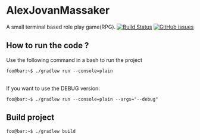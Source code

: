 # AlexJovanMassaker
A small terminal based role play game(RPG).
[![Build Status](https://travis-ci.org/jambit/AlexJovanMassaker.svg?branch=develop)](https://travis-ci.org/jambit/AlexJovanMassaker) [![GitHub issues](https://img.shields.io/github/issues/jambit/AlexJovanMassaker)](https://github.com/jambit/AlexJovanMassaker/issues)

## How to run the code ?
Use the following command in a bash to run the project
```console
foo@bar:~$ ./gradlew run --console=plain
```
\
If you want to use the DEBUG version:
```console
foo@bar:~$ ./gradlew run --console=plain --args="--debug"
```

## Build project
```console
foo@bar:~$ ./gradlew build
```
